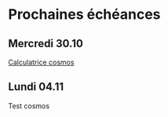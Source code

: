 # Prochaines échéances

## Mercredi 30.10
[Calculatrice cosmos](https://teams.microsoft.com/l/entity/66aeee93-507d-479a-a3ef-8f494af43945/classroom?context=%7B%22subEntityId%22%3A%22%7B%5C%22version%5C%22%3A%5C%221.0%5C%22%2C%5C%22config%5C%22%3A%7B%5C%22classes%5C%22%3A%5B%7B%5C%22id%5C%22%3A%5C%22b52579b0-96e7-479c-9c2b-cf79d2dbc2cd%5C%22%2C%5C%22assignmentIds%5C%22%3A%5B%5C%222d55947e-cdcb-4b2e-bad5-86aeefc8cd0c%5C%22%5D%7D%5D%7D%2C%5C%22action%5C%22%3A%5C%22navigate%5C%22%2C%5C%22view%5C%22%3A%5C%22assignment-viewer%5C%22%2C%5C%22appId%5C%22%3A%5C%221fec8e78-bce4-4aaf-ab1b-5451cc387264%5C%22%2C%5C%22deeplinkType%5C%22%3A4%7D%22%2C%22channelId%22%3Anull%7D)

## Lundi 04.11
Test cosmos